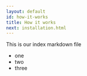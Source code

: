 ```yaml
---
layout: default
id: how-it-works
title: How it works
next: installation.html
---
```


This is our index markdown file

- one
- two
- three